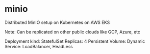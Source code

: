 # minio
Distributed MinIO setup on Kubernetes on AWS EKS

Note: Can be replicated on other public clouds like GCP, Azure, etc

Deployment kind: StatefulSet
Replicas: 4
Persistent Volume: Dynamic
Service: LoadBalancer, HeadLess
